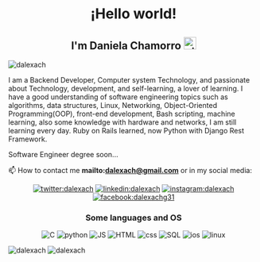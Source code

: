 <h1 align="center">¡Hello world!</h1>
<h2 align='center'>I'm Daniela Chamorro <img src="https://img.icons8.com/color/48/000000/github-2.png" alt="github" height="25" widht="25"/></h2>


<p align="left">
    <img src="https://komarev.com/ghpvc/?username=dalexach" alt="dalexach" />
</p>

 I am a Backend Developer, Computer system Technology, and passionate about Technology, development, and self-learning, a lover of learning. I have a good understanding of software engineering topics such as algorithms, data structures, Linux, Networking, Object-Oriented Programming(OOP), front-end development, Bash scripting, machine learning, also some knowledge with hardware and networks, I am still learning every day. Ruby on Rails learned, now Python with Django Rest Framework.
 
 Software Engineer degree soon...

📫 How to contact me **mailto:dalexach@gmail.com** or in my social media:
<p align="center">
<a href="https://twitter.com/dalexach" target="_blank">
    <img src="https://img.icons8.com/clouds/100/000000/twitter.png" alt="twitter:dalexach" /></a>
<a href="https://linkedin.com/in/dalexach" target="_blank">
    <img src="https://img.icons8.com/clouds/100/000000/linkedin.png" alt="linkedin:dalexach"/></a>
<a href="https://instagram.com/dalexach" target="_blank">
    <img src="https://img.icons8.com/clouds/100/000000/instagram-new--v1.png" alt="instagram:dalexach"/></a>
<a href="https://www.facebook.com/dalexachg31/" target="_blank">
    <img src="https://img.icons8.com/clouds/100/000000/facebook-new.png" alt="facebook:dalexachg31"/>
</a>
</p>

<h3 align="center">Some languages and OS</h3>
<p align="center">
    <img src="https://img.icons8.com/dusk/50/000000/c-programming.png" alt="C"/>
    <img src="https://img.icons8.com/dusk/50/000000/python.png" alt="python"/>
    <img src="https://img.icons8.com/dusk/50/000000/javascript.png" alt="JS"/>
    <img src="https://img.icons8.com/dusk/50/000000/html-5.png" alt="HTML"/>
    <img src="https://img.icons8.com/dusk/50/000000/css3.png" alt="css"/>
    <img src="https://img.icons8.com/dusk/50/000000/sql.png" alt="SQL"/>
    <img src="https://img.icons8.com/dusk/50/000000/mac-logo--v2.png" alt="ios"/>
    <img src="https://img.icons8.com/dusk/50/000000/linux.png" alt="linux" />
</p>
<tr>
    <td>
        <img src="https://github-readme-stats.vercel.app/api/top-langs/?username=dalexach&layout=compact&hide=html" alt="dalexach" />
    </td>
    <td>
        <img src="https://github-readme-stats.vercel.app/api?username=dalexach&show_icons=true" alt="dalexach"/>
    </td>
<tr>

